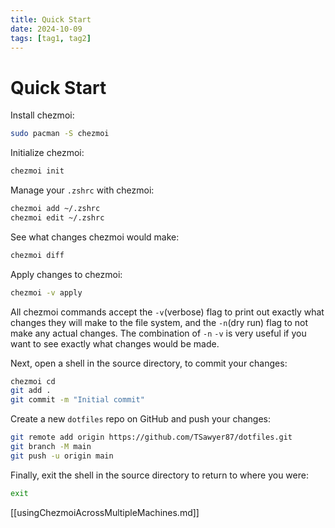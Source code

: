 ```yaml
---
title: Quick Start
date: 2024-10-09
tags: [tag1, tag2]
---
```


# Quick Start

Install chezmoi:

```bash
sudo pacman -S chezmoi
```

Initialize chezmoi:

```bash
chezmoi init
```

Manage your `.zshrc` with chezmoi:

```bash
chezmoi add ~/.zshrc
chezmoi edit ~/.zshrc
```

See what changes chezmoi would make:

```bash
chezmoi diff
```

Apply changes to chezmoi:

```bash
chezmoi -v apply
```

All chezmoi commands accept the `-v`(verbose) flag to print out exactly what
changes they will make to the file system, and the `-n`(dry run) flag to not
make any actual changes. The combination of `-n` `-v` is very useful if you want
to see exactly what changes would be made.

Next, open a shell in the source directory, to commit your changes:

```bash
chezmoi cd
git add .
git commit -m "Initial commit"
```

Create a new `dotfiles` repo on GitHub and push your changes:

```bash
git remote add origin https://github.com/TSawyer87/dotfiles.git
git branch -M main
git push -u origin main
```

Finally, exit the shell in the source directory to return to where you were:

```bash
exit
```

[[usingChezmoiAcrossMultipleMachines.md]]
